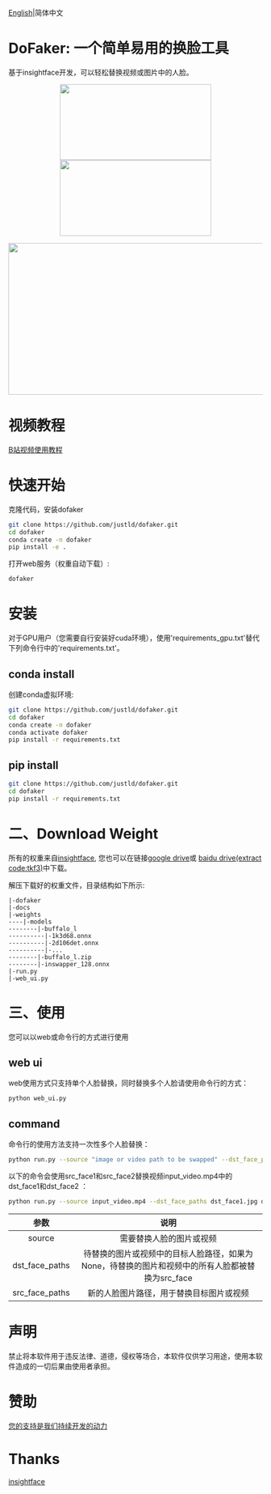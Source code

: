 [English](README.md)|简体中文

# DoFaker: 一个简单易用的换脸工具
基于insightface开发，可以轻松替换视频或图片中的人脸。

<p align="center">
<img src="https://github.com/justld/dofaker/blob/main/docs/images/source.gif" width="300" height="150"><img src="https://github.com/justld/dofaker/blob/main/docs/images/trump.jpg" width="300" height="150">
</p>

<p align="center">
<img src="https://github.com/justld/dofaker/blob/main/docs/images/swapped.gif" width="600" height="300"/>
</p>

# 视频教程
[B站视频使用教程](https://www.bilibili.com/video/BV1b8411i7A8/)


# 快速开始
克隆代码，安装dofaker
```bash
git clone https://github.com/justld/dofaker.git
cd dofaker
conda create -n dofaker
pip install -e .
```
打开web服务（权重自动下载）:
```bash
dofaker
```


# 安装
对于GPU用户（您需要自行安装好cuda环境），使用'requirements_gpu.txt'替代下列命令行中的'requirements.txt'。

## conda install
创建conda虚拟环境:
```bash
git clone https://github.com/justld/dofaker.git
cd dofaker
conda create -n dofaker
conda activate dofaker
pip install -r requirements.txt
```

## pip install
```bash
git clone https://github.com/justld/dofaker.git
cd dofaker
pip install -r requirements.txt
```

# 二、Download Weight
所有的权重来自[insightface](https://github.com/deepinsight/insightface), 您也可以在链接[google drive](https://drive.google.com/drive/folders/1R6yMDQiHQg938M5GIz4_mOOhpF8ybrv9?usp=sharing)或 [baidu drive(extract code:tkf3)](https://pan.baidu.com/s/1sF3QbwAK1sVqdie1KqgkkA)中下载。

解压下载好的权重文件，目录结构如下所示:
```
|-dofaker
|-docs
|-weights
----|-models
--------|-buffalo_l
----------|-1k3d68.onnx
----------|-2d106det.onnx
----------|-...
--------|-buffalo_l.zip
--------|-inswapper_128.onnx
|-run.py
|-web_ui.py
```


# 三、使用
您可以以web或命令行的方式进行使用
## web ui
web使用方式只支持单个人脸替换，同时替换多个人脸请使用命令行的方式：
```bash
python web_ui.py
```

## command
命令行的使用方法支持一次性多个人脸替换：
```bash
python run.py --source "image or video path to be swapped" --dst_face_paths "dst_face1_path" "dst_face2_path" ... --src_face_paths "src_face1_path" "src_face2_path" ...
```

以下的命令会使用src_face1和src_face2替换视频input_video.mp4中的dst_face1和dst_face2 ：
```bash
python run.py --source input_video.mp4 --dst_face_paths dst_face1.jpg dst_face2.jpg --src_face_paths src_face1.jpg src_face2.jpg
```

|参数|说明|
|:---:|:---:|
|source|需要替换人脸的图片或视频|
|dst_face_paths|待替换的图片或视频中的目标人脸路径，如果为None，待替换的图片和视频中的所有人脸都被替换为src_face|
|src_face_paths|新的人脸图片路径，用于替换目标图片或视频|


# 声明
禁止将本软件用于违反法律、道德，侵权等场合，本软件仅供学习用途，使用本软件造成的一切后果由使用者承担。

# 赞助
[您的支持是我们持续开发的动力](https://justld.github.io/)

# Thanks
[insightface](https://github.com/deepinsight/insightface)
